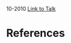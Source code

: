 

10-2010
[Link to Talk](https://www.churchofjesuschrist.org/study/general-conference/2010/10/relief-society-session?lang=eng)



# References
